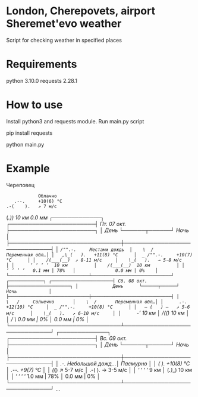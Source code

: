 # London, Cherepovets, airport Sheremet'evo weather

Script for checking weather in specified places

# Requirements

python  3.10.0
requests 2.28.1

# How to use

Install python3 and requests module. Run main.py script

pip install requests

python main.py

# Example

Череповец

                Облачно
       .--.     +10(6) °C
    .-(    ).   ↗ 7 м/c
   (___.__)__)  10 км
                0.0 мм
                        ┌─────────────┐
┌───────────────────────┤ Пт. 07 окт. ├───────────────────────┐
│             День      └──────┬──────┘       Ночь            │
├──────────────────────────────┼──────────────────────────────┤
│  _`/"".-.     Местами дождь  │    \  /       Переменная обл…│
│   ,\_(   ).   +11(8) °C      │  _ /"".-.     +10(7) °C      │
│    /(___(__)  ↗ 8-11 м/c     │    \_(   ).   → 5-8 м/c      │
│      ‘ ‘ ‘ ‘  10 км          │    /(___(__)  10 км          │
│     ‘ ‘ ‘ ‘   0.1 мм | 78%   │               0.0 мм | 0%    │
└──────────────────────────────┴──────────────────────────────┘
                        ┌─────────────┐
┌───────────────────────┤ Сб. 08 окт. ├───────────────────────┐
│             День      └──────┬──────┘       Ночь            │
├──────────────────────────────┼──────────────────────────────┤
│     \   /     Солнечно       │    \  /       Переменная обл…│
│      .-.      +12(10) °C     │  _ /"".-.     +10(8) °C      │
│   ― (   ) ―   ↗ 5-6 м/c      │    \_(   ).   ↗ 6-10 м/c     │
│      `-’      10 км          │    /(___(__)  10 км          │
│     /   \     0.0 мм | 0%    │               0.0 мм | 0%    │
└──────────────────────────────┴──────────────────────────────┘
                        ┌─────────────┐
┌───────────────────────┤ Вс. 09 окт. ├───────────────────────┐
│             День      └──────┬──────┘       Ночь            │
├──────────────────────────────┼──────────────────────────────┤
│      .-.      Небольшой дожд…│               Пасмурно       │
│     (   ).    +10(8) °C      │      .--.     +9(7) °C       │
│    (___(__)   ↗ 5-7 м/c      │   .-(    ).   → 3-5 м/c      │
│     ‘ ‘ ‘ ‘   9 км           │  (___.__)__)  10 км          │
│    ‘ ‘ ‘ ‘    1.0 мм | 78%   │               0.0 мм | 0%    │
└──────────────────────────────┴──────────────────────────────┘
...
